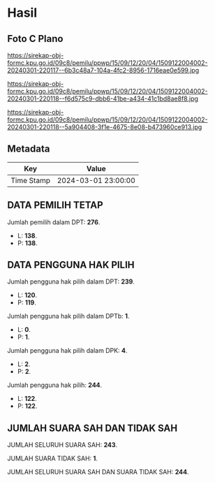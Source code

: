 # Hasil

## Foto C Plano

https://sirekap-obj-formc.kpu.go.id/09c8/pemilu/ppwp/15/09/12/20/04/1509122004002-20240301-220117--6b3c48a7-104a-4fc2-8956-1716eae0e599.jpg

https://sirekap-obj-formc.kpu.go.id/09c8/pemilu/ppwp/15/09/12/20/04/1509122004002-20240301-220118--f6d575c9-dbb6-41be-a434-41c1bd8ae8f8.jpg

https://sirekap-obj-formc.kpu.go.id/09c8/pemilu/ppwp/15/09/12/20/04/1509122004002-20240301-220118--5a904408-3f1e-4675-8e08-b473960ce913.jpg


## Metadata

| Key        | Value               |
| ---------- | ------------------- |
| Time Stamp | 2024-03-01 23:00:00 |


## DATA PEMILIH TETAP

Jumlah pemilih dalam DPT: **276**.
 * L: **138**.
 * P: **138**.

## DATA PENGGUNA HAK PILIH

Jumlah pengguna hak pilih dalam DPT: **239**.
 * L: **120**.
 * P: **119**.

Jumlah pengguna hak pilih dalam DPTb: **1**.
 * L: **0**.
 * P: **1**.

Jumlah pengguna hak pilih dalam DPK: **4**.
 * L: **2**.
 * P: **2**.

Jumlah pengguna hak pilih: **244**.
 * L: **122**.
 * P: **122**.

## JUMLAH SUARA SAH DAN TIDAK SAH

JUMLAH SELURUH SUARA SAH: **243**.

JUMLAH SUARA TIDAK SAH: **1**.

JUMLAH SELURUH SUARA SAH DAN SUARA TIDAK SAH: **244**.


